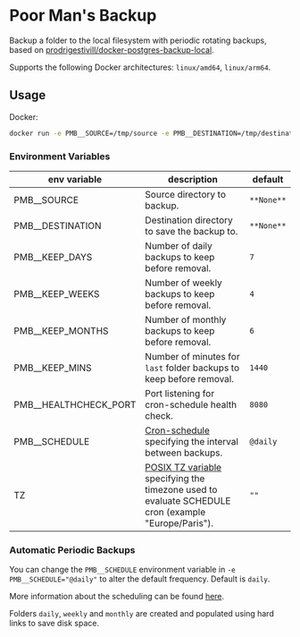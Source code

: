 # Poor Man's Backup

Backup a folder to the local filesystem with periodic rotating backups, based on [prodrigestivill/docker-postgres-backup-local](https://github.com/prodrigestivill/docker-postgres-backup-local/).

Supports the following Docker architectures: `linux/amd64`, `linux/arm64`.

## Usage

Docker:

```sh
docker run -e PMB__SOURCE=/tmp/source -e PMB__DESTINATION=/tmp/destination bjw-s/pmb
```

### Environment Variables

| env variable | description |default|
|--|--|--|
| PMB__SOURCE | Source directory to backup. | `**None**` |
| PMB__DESTINATION | Destination directory to save the backup to. | `**None**` |
| PMB__KEEP_DAYS | Number of daily backups to keep before removal. | `7` |
| PMB__KEEP_WEEKS | Number of weekly backups to keep before removal. | `4` |
| PMB__KEEP_MONTHS | Number of monthly backups to keep before removal. | `6` |
| PMB__KEEP_MINS | Number of minutes for `last` folder backups to keep before removal. | `1440` |
| PMB__HEALTHCHECK_PORT | Port listening for cron-schedule health check. | `8080` |
| PMB__SCHEDULE | [Cron-schedule](http://godoc.org/github.com/robfig/cron#hdr-Predefined_schedules) specifying the interval between backups. | `@daily` |
| TZ | [POSIX TZ variable](https://www.gnu.org/software/libc/manual/html_node/TZ-Variable.html) specifying the timezone used to evaluate SCHEDULE cron (example "Europe/Paris"). | `""` |

### Automatic Periodic Backups

You can change the `PMB__SCHEDULE` environment variable in `-e PMB__SCHEDULE="@daily"` to alter the default frequency. Default is `daily`.

More information about the scheduling can be found [here](http://godoc.org/github.com/robfig/cron#hdr-Predefined_schedules).

Folders `daily`, `weekly` and `monthly` are created and populated using hard links to save disk space.
